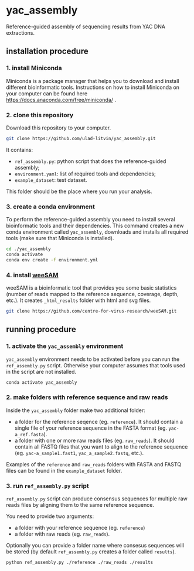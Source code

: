 # yac_assembly
Reference-guided assembly of sequencing results from YAC DNA extractions.

## installation procedure

### 1. install Miniconda

Miniconda is a package manager that helps you to download and install different bioinformatic tools.
Instructions on how to install Miniconda on your computer can be found here https://docs.anaconda.com/free/miniconda/ .

### 2. clone this repository

Download this repository to your computer.

```bash
git clone https://github.com/ulad-litvin/yac_assembly.git
```

It contains:
- `ref_assembly.py`: python script that does the reference-guided assembly;
- `environment.yaml`: list of required tools and dependencies;
- `example_dataset`: test dataset.

This folder should be the place where you run your analysis.

### 3. create a conda environment

To perform the reference-guided assembly you need to install several bioinformatic tools and their dependencies.
This command creates a new conda environment called `yac_assembly`, downloads and installs all required tools (make sure that Miniconda is installed).

```bash
cd ./yac_assembly
conda activate
conda env create -f environment.yml
```

### 4. install [weeSAM](https://github.com/centre-for-virus-research/weeSAM)

weeSAM is a bioinformatic tool that provides you some basic statistics (number of reads mapped to the reference sequence, coverage, depth, etc.).
It creates `_html_results` folder with html and svg files. 

```bash
git clone https://github.com/centre-for-virus-research/weeSAM.git 
```


## running procedure

### 1. activate the `yac_assembly` environment

`yac_assembly` environment needs to be activated before you can run the `ref_assembly.py` script.
Otherwise your computer assumes that tools used in the script are not installed.

```bash
conda activate yac_assembly
```

### 2. make folders with reference sequence and raw reads

Inside the `yac_assembly` folder make two additional folder:
- a folder for the reference seqence (eg. `reference`). It should contain a single file of your reference sequence in the FASTA format (eg. `yac-a_ref.fasta`).
- a folder with one or more raw reads files (eg. `raw_reads`). It should contain all FASTQ files that you want to align to the reference sequence (eg. `yac-a_sample1.fast1`, `yac_a_sample2.fastq`, etc.).

Examples of the `reference` and `raw_reads` folders with FASTA and FASTQ files can be found in the `example_dataset` folder.

### 3. run `ref_assembly.py` script

`ref_assembly.py` script can produce consensus sequences for multiple raw reads files by aligning them to the same reference sequence.

You need to provide two arguments:
- a folder with your reference sequence (eg. `reference`)
- a folder with raw reads (eg. `raw_reads`).

Optionally you can provide a folder name where consesus sequences will be stored (by default `ref_assembly.py` creates a folder called `results`).

```bash
python ref_assembly.py ./reference ./raw_reads ./results
```
